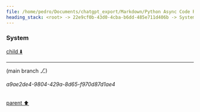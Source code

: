 ```yaml
---
file: /home/pedro/Documents/chatgpt_export/Markdown/Python Async Code Review.md
heading_stack: <root> -> 22e9cf0b-43d0-4cba-b6dd-485e711d406b -> System -> 8c4249b6-2feb-4974-82e2-5202ef7ebb86 -> System -> aaa255dc-4cd2-4201-aa1b-3acbcd5264eb -> User -> 010bb377-54fe-4294-993d-db25e5599734 -> Assistant -> Main Components: -> Some Points to Consider: -> aaa2d4ed-07b8-4361-b256-cd31a20ad6aa -> User -> 92304192-39de-46c9-a2fc-b0c0599329f9 -> System
---
```

### System

[child ⬇️](#a9ae2de4-9804-429a-8d65-f970d87d1ae4)

---

(main branch ⎇)
###### a9ae2de4-9804-429a-8d65-f970d87d1ae4
[parent ⬆️](#92304192-39de-46c9-a2fc-b0c0599329f9)
